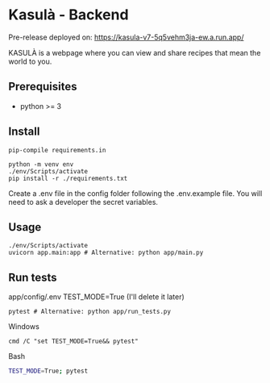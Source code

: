 # Kasulà - Backend

Pre-release deployed on: https://kasula-v7-5q5vehm3ja-ew.a.run.app/

KASULÀ is a webpage where you can view and share recipes that mean the world to you.

## Prerequisites
- python >= 3

## Install
```
pip-compile requirements.in

python -m venv env
./env/Scripts/activate
pip install -r ./requirements.txt
```
Create a .env file in the config folder following the .env.example file. You will need to ask a developer the secret variables.

## Usage
```
./env/Scripts/activate
uvicorn app.main:app # Alternative: python app/main.py
```

## Run tests
app/config/.env TEST_MODE=True (I'll delete it later)
```
pytest # Alternative: python app/run_tests.py
```

Windows
```
cmd /C "set TEST_MODE=True&& pytest"
```

Bash
```bash
TEST_MODE=True; pytest
```
 
